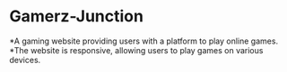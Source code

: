 # Gamerz-Junction
*A gaming website providing users with a platform to play online games.
*The website is responsive, allowing users to play games on various devices.
